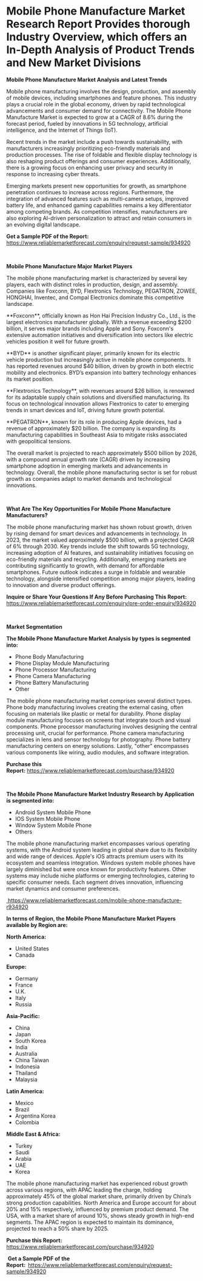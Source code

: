 <p><h1>Mobile Phone Manufacture Market Research Report Provides thorough Industry Overview, which offers an In-Depth Analysis of Product Trends and New Market Divisions</h1></p><p><strong>Mobile Phone Manufacture Market Analysis and Latest Trends</strong></p>
<p><p>Mobile phone manufacturing involves the design, production, and assembly of mobile devices, including smartphones and feature phones. This industry plays a crucial role in the global economy, driven by rapid technological advancements and consumer demand for connectivity. The Mobile Phone Manufacture Market is expected to grow at a CAGR of 8.6% during the forecast period, fueled by innovations in 5G technology, artificial intelligence, and the Internet of Things (IoT).</p><p>Recent trends in the market include a push towards sustainability, with manufacturers increasingly prioritizing eco-friendly materials and production processes. The rise of foldable and flexible display technology is also reshaping product offerings and consumer experiences. Additionally, there is a growing focus on enhancing user privacy and security in response to increasing cyber threats. </p><p>Emerging markets present new opportunities for growth, as smartphone penetration continues to increase across regions. Furthermore, the integration of advanced features such as multi-camera setups, improved battery life, and enhanced gaming capabilities remains a key differentiator among competing brands. As competition intensifies, manufacturers are also exploring AI-driven personalization to attract and retain consumers in an evolving digital landscape.</p></p>
<p><strong>Get a Sample PDF of the Report:&nbsp;</strong> <a href="https://www.reliablemarketforecast.com/enquiry/request-sample/934920?utm_campaign=1890&utm_medium=2&utm_source=Github&utm_content=ia&utm_term=18042025&utm_id=mobile-phone-manufacture">https://www.reliablemarketforecast.com/enquiry/request-sample/934920</a></p>
<p>&nbsp;</p>
<p><strong>Mobile Phone Manufacture Major Market Players</strong></p>
<p><p>The mobile phone manufacturing market is characterized by several key players, each with distinct roles in production, design, and assembly. Companies like Foxconn, BYD, Flextronics Technology, PEGATRON, ZOWEE, HONGHAI, Inventec, and Compal Electronics dominate this competitive landscape.</p><p>**Foxconn**, officially known as Hon Hai Precision Industry Co., Ltd., is the largest electronics manufacturer globally. With a revenue exceeding $200 billion, it serves major brands including Apple and Sony. Foxconn's extensive automation initiatives and diversification into sectors like electric vehicles position it well for future growth.</p><p>**BYD** is another significant player, primarily known for its electric vehicle production but increasingly active in mobile phone components. It has reported revenues around $40 billion, driven by growth in both electric mobility and electronics. BYD’s expansion into battery technology enhances its market position.</p><p>**Flextronics Technology**, with revenues around $26 billion, is renowned for its adaptable supply chain solutions and diversified manufacturing. Its focus on technological innovation allows Flextronics to cater to emerging trends in smart devices and IoT, driving future growth potential.</p><p>**PEGATRON**, known for its role in producing Apple devices, had a revenue of approximately $20 billion. The company is expanding its manufacturing capabilities in Southeast Asia to mitigate risks associated with geopolitical tensions.</p><p>The overall market is projected to reach approximately $500 billion by 2026, with a compound annual growth rate (CAGR) driven by increasing smartphone adoption in emerging markets and advancements in technology. Overall, the mobile phone manufacturing sector is set for robust growth as companies adapt to market demands and technological innovations.</p></p>
<p>&nbsp;</p>
<p><strong>What Are The Key Opportunities For Mobile Phone Manufacture Manufacturers?</strong></p>
<p><p>The mobile phone manufacturing market has shown robust growth, driven by rising demand for smart devices and advancements in technology. In 2023, the market valued approximately $500 billion, with a projected CAGR of 6% through 2030. Key trends include the shift towards 5G technology, increasing adoption of AI features, and sustainability initiatives focusing on eco-friendly materials and recycling. Additionally, emerging markets are contributing significantly to growth, with demand for affordable smartphones. Future outlook indicates a surge in foldable and wearable technology, alongside intensified competition among major players, leading to innovation and diverse product offerings.</p></p>
<p><strong>Inquire or Share Your Questions If Any Before Purchasing This Report:</strong> <a href="https://www.reliablemarketforecast.com/enquiry/pre-order-enquiry/934920?utm_campaign=1890&utm_medium=2&utm_source=Github&utm_content=ia&utm_term=18042025&utm_id=mobile-phone-manufacture">https://www.reliablemarketforecast.com/enquiry/pre-order-enquiry/934920</a></p>
<p>&nbsp;</p>
<p><strong>Market Segmentation</strong></p>
<p><strong>The Mobile Phone Manufacture Market Analysis by types is segmented into:</strong></p>
<p><ul><li>Phone Body Manufacturing</li><li>Phone Display Module Manufacturing</li><li>Phone Processor Manufacturing</li><li>Phone Camera Manufacturing</li><li>Phone Battery Manufacturing</li><li>Other</li></ul></p>
<p><p>The mobile phone manufacturing market comprises several distinct types. Phone body manufacturing involves creating the external casing, often focusing on materials like plastic or metal for durability. Phone display module manufacturing focuses on screens that integrate touch and visual components. Phone processor manufacturing involves designing the central processing unit, crucial for performance. Phone camera manufacturing specializes in lens and sensor technology for photography. Phone battery manufacturing centers on energy solutions. Lastly, "other" encompasses various components like wiring, audio modules, and software integration.</p></p>
<p><strong>Purchase this Report:&nbsp;</strong><a href="https://www.reliablemarketforecast.com/purchase/934920?utm_campaign=1890&utm_medium=2&utm_source=Github&utm_content=ia&utm_term=18042025&utm_id=mobile-phone-manufacture">https://www.reliablemarketforecast.com/purchase/934920</a></p>
<p>&nbsp;</p>
<p><strong>The Mobile Phone Manufacture Market Industry Research by Application is segmented into:</strong></p>
<p><ul><li>Android System Mobile Phone</li><li>IOS System Mobile Phone</li><li>Window System Mobile Phone</li><li>Others</li></ul></p>
<p><p>The mobile phone manufacturing market encompasses various operating systems, with the Android system leading in global share due to its flexibility and wide range of devices. Apple's iOS attracts premium users with its ecosystem and seamless integration. Windows system mobile phones have largely diminished but were once known for productivity features. Other systems may include niche platforms or emerging technologies, catering to specific consumer needs. Each segment drives innovation, influencing market dynamics and consumer preferences.</p></p>
<p><a href="https://www.reliablemarketforecast.com/mobile-phone-manufacture-r934920?utm_campaign=1890&utm_medium=2&utm_source=Github&utm_content=ia&utm_term=18042025&utm_id=mobile-phone-manufacture">&nbsp;https://www.reliablemarketforecast.com/mobile-phone-manufacture-r934920</a></p>
<p><strong>In terms of Region, the Mobile Phone Manufacture Market Players available by Region are:</strong></p>
<p>
    <p> <strong> North America: </strong>
        <ul>
            <li>United States</li>
            <li>Canada</li>
        </ul>
        </p> 
    <p> <strong> Europe: </strong>
        <ul>
            <li>Germany</li>
            <li>France</li>
            <li>U.K.</li>
            <li>Italy</li>
            <li>Russia</li>
        </ul>
        </p> 
    <p> <strong> Asia-Pacific: </strong>
        <ul>
            <li>China</li>
            <li>Japan</li>
            <li>South Korea</li>
            <li>India</li>
            <li>Australia</li>
            <li>China Taiwan</li>
            <li>Indonesia</li>
            <li>Thailand</li>
            <li>Malaysia</li>
        </ul>
        </p> 
    <p> <strong> Latin America: </strong>
        <ul>
            <li>Mexico</li>
            <li>Brazil</li>
            <li>Argentina Korea</li>
            <li>Colombia</li>
        </ul>
        </p> 
    <p> <strong> Middle East & Africa: </strong>
        <ul>
            <li>Turkey</li>
            <li>Saudi</li>
            <li>Arabia</li>
            <li>UAE</li>
            <li>Korea</li>
        </ul>
    </p>
    </p>
<p><p>The mobile phone manufacturing market has experienced robust growth across various regions, with APAC leading the charge, holding approximately 45% of the global market share, primarily driven by China’s strong production capabilities. North America and Europe account for about 20% and 15% respectively, influenced by premium product demand. The USA, with a market share of around 10%, shows steady growth in high-end segments. The APAC region is expected to maintain its dominance, projected to reach a 50% share by 2025.</p></p>
<p><strong>Purchase this Report: </strong><a href="https://www.reliablemarketforecast.com/purchase/934920?utm_campaign=1890&utm_medium=2&utm_source=Github&utm_content=ia&utm_term=18042025&utm_id=mobile-phone-manufacture">https://www.reliablemarketforecast.com/purchase/934920</a></p>
<p>&nbsp;<strong>Get a Sample PDF of the Report:&nbsp;&nbsp;</strong><a href="https://www.reliablemarketforecast.com/enquiry/request-sample/934920?utm_campaign=1890&utm_medium=2&utm_source=Github&utm_content=ia&utm_term=18042025&utm_id=mobile-phone-manufacture">https://www.reliablemarketforecast.com/enquiry/request-sample/934920</a></p>
<p><strong></strong></p>
<p><p></p><p></p><p></p></p>